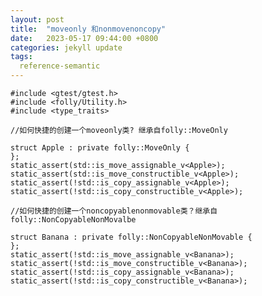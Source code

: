 ```yaml
---
layout: post
title:  "moveonly 和nonmovenoncopy"
date:   2023-05-17 09:44:00 +0800
categories: jekyll update
tags:
  reference-semantic 
---
```


    #include <gtest/gtest.h>
    #include <folly/Utility.h>
    #include <type_traits>

    //如何快捷的创建一个moveonly类? 继承自folly::MoveOnly

    struct Apple : private folly::MoveOnly {
    };
    static_assert(std::is_move_assignable_v<Apple>);
    static_assert(std::is_move_constructible_v<Apple>);
    static_assert(!std::is_copy_assignable_v<Apple>);
    static_assert(!std::is_copy_constructible_v<Apple>);

    //如何快捷的创建一个noncopyablenonmovable类？继承自folly::NonCopyableNonMovalbe

    struct Banana : private folly::NonCopyableNonMovable {
    };
    static_assert(!std::is_move_assignable_v<Banana>);
    static_assert(!std::is_move_constructible_v<Banana>);
    static_assert(!std::is_copy_assignable_v<Banana>);
    static_assert(!std::is_copy_constructible_v<Banana>);


